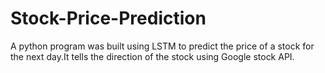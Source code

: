 # Stock-Price-Prediction
A python program was built using LSTM to predict the price of a stock
for the next day.It tells the direction of the stock using Google stock API.
